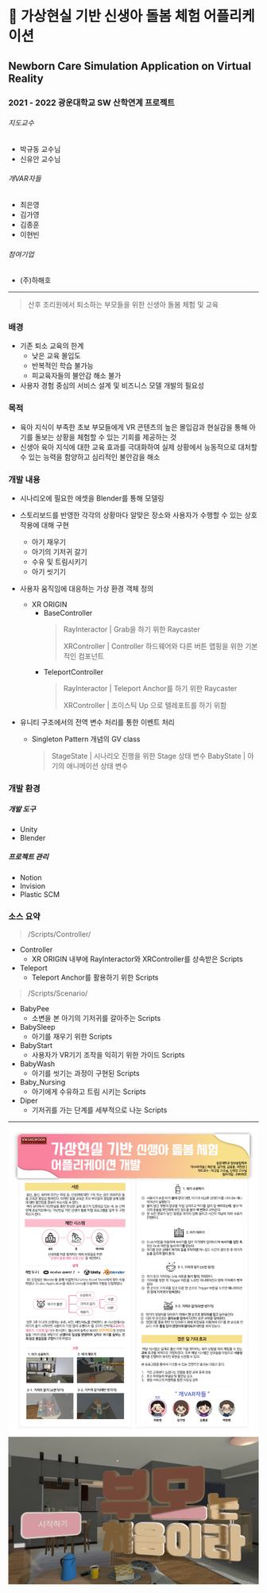 # 👶 가상현실 기반 신생아 돌봄 체험 어플리케이션

## Newborn Care Simulation Application on Virtual Reality

### 2021 - 2022 광운대학교 SW 산학연계 프로젝트
###### 지도교수
- 박규동 교수님
- 신유안 교수님
###### 개VAR자들
- 최은영
- 김가영
- 김종훈
- 이현빈
###### 참여기업
- (주)하해호
---

> 산후 조리원에서 퇴소하는 부모들을 위한 신생아 돌봄 체험 및 교육

### 배경
- 기존 퇴소 교육의 한계
  + 낮은 교육 몰입도
  + 반복적인 학습 불가능
  + 피교육자들의 불안감 해소 불가
- 사용자 경험 중심의 서비스 설계 및 비즈니스 모델 개발의 필요성

### 목적
- 육아 지식이 부족한 초보 부모들에게 VR 콘텐츠의 높은 몰입감과 현실감을 통해 아기를 돌보는 상황을 체험할 수 있는 기회를 제공하는 것
- 신생아 육아 지식에 대한 교육 효과를 극대화하여 실제 상황에서 능동적으로 대처할 수 있는 능력을 함양하고 심리적인 불안감을 해소

### 개발 내용
- 시나리오에 필요한 에셋을 Blender를 통해 모델링
- 스토리보드를 반영한 각각의 상황마다 알맞은 장소와 사용자가 수행할 수 있는 상호작용에 대해 구현
  + 아기 재우기
  + 아기의 기저귀 갈기
  + 수유 및 트림시키기
  + 아기 씻기기

- 사용자 움직임에 대응하는 가상 환경 객체 정의
  - XR ORIGIN
    - BaseController
        > RayInteractor | Grab을 하기 위한 Raycaster
        >
        > XRController | Controller 하드웨어와 다른 버튼 맵핑을 위한 기본적인 컴포넌트
        >
    - TeleportController
        > RayInteractor | Teleport Anchor를 하기 위한 Raycaster
        > 
        > XRController | 조이스틱 Up 으로 텔레포트를 하기 위함
        >
- 유니티 구조에서의 전역 변수 처리를 통한 이벤트 처리
  - Singleton Pattern 개념의 GV class
    > StageState | 시나리오 진행을 위한 Stage 상태 변수
    > BabyState | 아기의 애니메이션 상태 변수

### 개발 환경

##### 개발 도구
- Unity
- Blender

##### 프로젝트 관리
- Notion
- Invision
- Plastic SCM

### 소스 요약
> /Scripts/Controller/
- Controller
  - XR ORIGIN 내부에 RayInteractor와 XRController를 상속받은 Scripts
- Teleport
  - Teleport Anchor를 활용하기 위한 Scripts

> /Scripts/Scenario/
- BabyPee
  - 소변을 본 아기의 기저귀를 갈아주는 Scripts
- BabySleep
  - 아기를 재우기 위한 Scripts
- BabyStart
  - 사용자가 VR기기 조작을 익히기 위한 가이드 Scripts
- BabyWash
  - 아기를 씻기는 과정이 구현된 Scripts
- Baby_Nursing
  - 아기에게 수유하고 트림 시키는 Scripts
- Diper
  - 기저귀를 가는 단계를 세부적으로 나눈 Scripts
  
 ---

 
 ![포스터 이미지](./poster.JPG)
 ![실행 메인 화면](./main.png)
